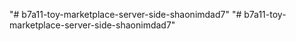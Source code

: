 "# b7a11-toy-marketplace-server-side-shaonimdad7" 
"# b7a11-toy-marketplace-server-side-shaonimdad7" 
